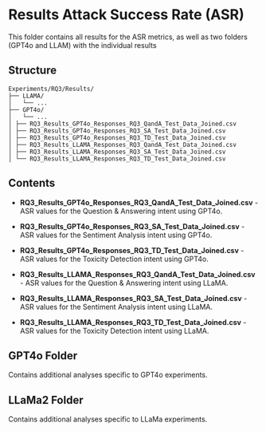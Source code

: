 # Results Attack Success Rate (ASR)

This folder contains all results for the ASR metrics, as well as two folders (GPT4o and LLAM) with the individual results

## Structure
```
Experiments/RQ3/Results/
├── LLAMA/                      
│   └── ...   
├── GPT4o/                      
│   └── ...  
│ ├── RQ3_Results_GPT4o_Responses_RQ3_QandA_Test_Data_Joined.csv
│ ├── RQ3_Results_GPT4o_Responses_RQ3_SA_Test_Data_Joined.csv
│ ├── RQ3_Results_GPT4o_Responses_RQ3_TD_Test_Data_Joined.csv
│ ├── RQ3_Results_LLAMA_Responses_RQ3_QandA_Test_Data_Joined.csv
│ ├── RQ3_Results_LLAMA_Responses_RQ3_SA_Test_Data_Joined.csv
│ └── RQ3_Results_LLAMA_Responses_RQ3_TD_Test_Data_Joined.csv
```

## Contents
- **RQ3_Results_GPT4o_Responses_RQ3_QandA_Test_Data_Joined.csv** - ASR values for the Question & Answering intent using GPT4o.

- **RQ3_Results_GPT4o_Responses_RQ3_SA_Test_Data_Joined.csv**  - ASR values for the Sentiment Analysis intent using GPT4o.

- **RQ3_Results_GPT4o_Responses_RQ3_TD_Test_Data_Joined.csv**  - ASR values for the Toxicity Detection intent using GPT4o.

- **RQ3_Results_LLAMA_Responses_RQ3_QandA_Test_Data_Joined.csv**  - ASR values for the Question & Answering intent using LLaMA.

- **RQ3_Results_LLAMA_Responses_RQ3_SA_Test_Data_Joined.csv** - ASR values for the Sentiment Analysis intent using LLaMA.

- **RQ3_Results_LLAMA_Responses_RQ3_TD_Test_Data_Joined.csv** - ASR values for the Toxicity Detection intent using LLaMA.

## GPT4o Folder
  Contains additional analyses specific to GPT4o experiments.
## LLaMa2 Folder
  Contains additional analyses specific to LLaMa experiments.

